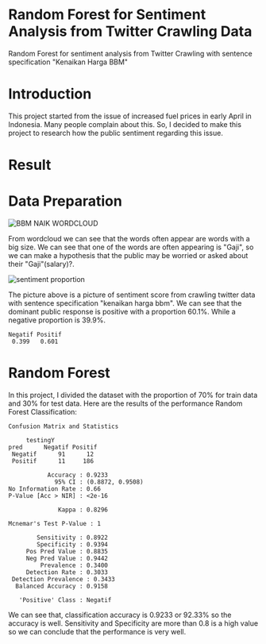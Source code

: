 # Random Forest for Sentiment Analysis from Twitter Crawling Data
Random Forest for sentiment analysis from Twitter Crawling with sentence specification "Kenaikan Harga BBM"

# Introduction
This project started from the issue of increased fuel prices in early April in Indonesia. Many people complain about this. So, I decided to make this project to research how the public sentiment regarding this issue.

# Result 
# Data Preparation
![BBM NAIK WORDCLOUD](https://user-images.githubusercontent.com/102334577/161466576-2f1c6a62-e505-43d8-8165-7d2993c30061.png)

From wordcloud we can see that the words often appear are words with a big size. We can see that one of the words are often appearing is "Gaji", so we can make a hypothesis that the public may be worried or asked about their "Gaji"(salary)?.

![sentiment proportion](https://user-images.githubusercontent.com/102334577/161467256-406ce677-5349-48c9-bc80-6fe640c2995b.png)

The picture above is a picture of sentiment score from crawling twitter data with sentence specification "kenaikan harga bbm". We can see that the dominant public response is positive with a proportion 60.1%. While a negative proportion is 39.9%.

    Negatif Positif 
     0.399   0.601

# Random Forest 
In this project, I divided the dataset with the proportion of 70% for train data and 30% for test data. Here are the results of the performance Random Forest Classification:

    Confusion Matrix and Statistics

         testingY
    pred      Negatif Positif
     Negatif      91      12
     Positif      11     186
                                          
               Accuracy : 0.9233          
                 95% CI : (0.8872, 0.9508)
    No Information Rate : 0.66            
    P-Value [Acc > NIR] : <2e-16          
                                          
                  Kappa : 0.8296          
                                          
    Mcnemar's Test P-Value : 1               
                                          
            Sensitivity : 0.8922          
            Specificity : 0.9394          
         Pos Pred Value : 0.8835          
         Neg Pred Value : 0.9442          
             Prevalence : 0.3400          
         Detection Rate : 0.3033          
     Detection Prevalence : 0.3433          
      Balanced Accuracy : 0.9158          
                                          
       'Positive' Class : Negatif         
   
 We can see that, classification accuracy is 0.9233 or 92.33% so the accuracy is well. Sensitivity and Specificity are more than 0.8 is a high value so we can conclude that the performance is very well.
   
